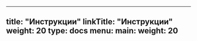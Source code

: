
---
title: "Инструкции"
linkTitle: "Инструкции"
weight: 20
type: docs
menu:
  main:
    weight: 20
---
